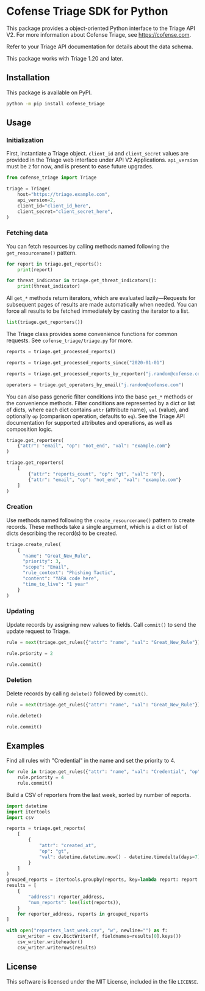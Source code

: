 # Cofense Triage SDK for Python

This package provides a object-oriented Python interface to the Triage API V2.
For more information about Cofense Triage, see <https://cofense.com>.

Refer to your Triage API documentation for details about the data schema.

This package works with Triage 1.20 and later.

## Installation

This package is available on PyPI.

```sh
python -m pip install cofense_triage
```

## Usage

### Initialization

First, instantiate a Triage object. `client_id` and `client_secret` values are
provided in the Triage web interface under API V2 Applications. `api_version`
must be `2` for now, and is present to ease future upgrades.

```python
from cofense_triage import Triage

triage = Triage(
    host="https://triage.example.com",
    api_version=2,
    client_id="client_id_here",
    client_secret="client_secret_here",
)
```

### Fetching data

You can fetch resources by calling methods named following the
`get_resourcename()` pattern.

```python
for report in triage.get_reports():
    print(report)

for threat_indicator in triage.get_threat_indicators():
    print(threat_indicator)
```

All `get_*` methods return iterators, which are evaluated lazily—Requests for
subsequent pages of results are made automatically when needed. You can force
all results to be fetched immediately by casting the iterator to a list.

```python
list(triage.get_reporters())
```

The Triage class provides some convenience functions for common requests. See
`cofense_triage/triage.py` for more.

```python
reports = triage.get_processed_reports()

reports = triage.get_processed_reports_since("2020-01-01")

reports = triage.get_processed_reports_by_reporter("j.random@cofense.com")

operators = triage.get_operators_by_email("j.random@cofense.com")
```

You can also pass generic filter conditions into the base `get_*` methods or the
convenience methods. Filter conditions are represented by a dict or list of
dicts, where each dict contains `attr` (attribute name), `val` (value), and
optionally `op` (comparison operation, defaults to `eq`). See the Triage API
documentation for supported attributes and operations, as well as composition
logic.

```python
triage.get_reporters(
    {"attr": "email", "op": "not_end", "val": "example.com"}
)

triage.get_reporters(
    [
        {"attr": "reports_count", "op": "gt", "val": "0"},
        {"attr": "email", "op": "not_end", "val": "example.com"}
    ]
)
```

### Creation

Use methods named following the `create_resourcename()` pattern to create
records. These methods take a single argument, which is a dict or list of dicts
describing the record(s) to be created.

```python
triage.create_rules(
    {
      "name": "Great_New_Rule",
      "priority": 3,
      "scope": "Email",
      "rule_context": "Phishing Tactic",
      "content": "YARA code here",
      "time_to_live": "1 year"
    }
)
```

### Updating

Update records by assigning new values to fields. Call `commit()` to send the
update request to Triage.

```python
rule = next(triage.get_rules({"attr": "name", "val": "Great_New_Rule"}))

rule.priority = 2

rule.commit()
```

### Deletion

Delete records by calling `delete()` followed by `commit()`.

```python
rule = next(triage.get_rules({"attr": "name", "val": "Great_New_Rule"}))

rule.delete()

rule.commit()
```

## Examples

Find all rules with "Credential" in the name and set the priority to 4.

```python
for rule in triage.get_rules({"attr": "name", "val": "Credential", "op": "cont"}):
    rule.priority = 4
    rule.commit()
```

Build a CSV of reporters from the last week, sorted by number of reports.

```python
import datetime
import itertools
import csv

reports = triage.get_reports(
    [
        {
            "attr": "created_at",
            "op": "gt",
            "val": datetime.datetime.now() - datetime.timedelta(days=7),
        }
    ]
)
grouped_reports = itertools.groupby(reports, key=lambda report: report.reporter.email)
results = [
    {
        "address": reporter_address,
        "num_reports": len(list(reports)),
    }
    for reporter_address, reports in grouped_reports
]

with open("reporters_last_week.csv", "w", newline="") as f:
    csv_writer = csv.DictWriter(f, fieldnames=results[0].keys())
    csv_writer.writeheader()
    csv_writer.writerows(results)
```

## License

This software is licensed under the MIT License, included in the file `LICENSE`.
